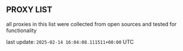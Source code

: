 ## PROXY LIST

all proxies in this list were collected from open sources and tested for functionality

last update: `2025-02-14 16:04:08.111511+00:00` UTC